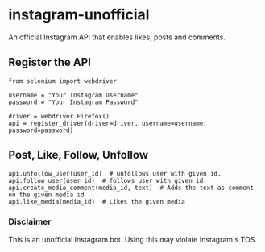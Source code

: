 # instagram-unofficial
An official Instagram API that enables likes, posts and comments.

## Register the API
    from selenium import webdriver

    username = "Your Instagram Username"
    password = "Your Instagram Password"

    driver = webdriver.Firefox()
    api = register_driver(driver=driver, username=username, password=password)

## Post, Like, Follow, Unfollow
    
    api.unfollow_user(user_id)  # unfollows user with given id.
    api.follow_user(user_id)  # follows user with given id.
    api.create_media_comment(media_id, text)  # Adds the text as comment on the given media id
    api.like_media(media_id)  # Likes the given media
    
    
### Disclaimer
This is an unofficial Instagram bot. Using this may violate Instagram's TOS.
